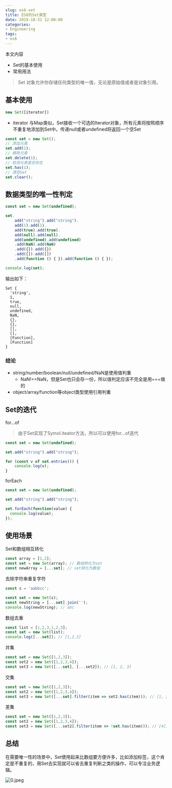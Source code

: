 ```yaml
---
slug: es6-set
title: ES6的Set类型
date: 2019-10-31 12:00:00
categories:
- Engineering
tags:
- es6
---
```


本文内容

+ Set的基本使用
+ 常用用法

> Set 对象允许你存储任何类型的唯一值，无论是原始值或者是对象引用。

## 基本使用

```javascript
new Set([iterator])
```

+ iterator <Iterator> 与Map类似，Set接收一个可选的Iterator对象，所有元素将按照顺序不重复地添加到Set中。传递null或者undefined将返回一个空Set

```javascript
const set = new Set();
// 添加元素
set.add(1);
// 移除元素
set.delete(1);
// 检测元素是否存在
set.has(1);
// 清空Set
set.clear();
```

## 数据类型的唯一性判定

```javascript
const set = new Set(undefined);

set.
    add("string").add("string").
    add(1).add(1).
    add(true).add(true).
    add(null).add(null).
    add(undefined).add(undefined)
    .add(NaN).add(NaN)
    .add({}).add({})
    .add([]).add([])
    .add(function () { }).add(function () { });

console.log(set);
```

输出如下：

```
Set {
  'string',
  1,
  true,
  null,
  undefined,
  NaN,
  {},
  {},
  [],
  [],
  [Function],
  [Function]
}
```

### 结论

+ string/number/boolean/null/undefined/NaN是使用值判重
  + NaN!==NaN，但是Set也只会存一份，所以值判定应该不完全是用===做的
+ object/array/function等object类型使用引用判重

## Set的迭代

for...of

> 由于Set实现了Symol.iteator方法，所以可以使用for...of迭代

```javascript
const set = new Set(undefined);

set.add("string").add("string");

for (const v of set.entries()) {
    console.log(v);
}
```

forEach

```javascript
const set = new Set(undefined);

set.add("string").add("string");

set.forEach(function(value) {
  console.log(value);
});
```

## 使用场景

Set和数组相互转化

```javascript
const array = [1,2];
const set = new Set(array); // 数组转化为set
const newArray = [...set]; // set转化为数组
```

去除字符串重复字符

```javascript
const s = 'aabbcc';

const set = new Set(s);
const newString = [...set].join('');
console.log(newString); // abc
```

数组去重

```javascript
const list = [1,2,3,1,2,3];
const set = new Set(list);
console.log([...set]); // [1,2,3]
```

并集

```javascript
const set = new Set([1,2,3]);
const set2 = new Set([1,2,3,4]);
const set3 = new Set([...set], [...set2]); // [1, 2, 3]
```

交集

```javascript
const set = new Set([1,2,3]);
const set2 = new Set([1,2,3,4]);
const set3 = new Set([...set].filter(item => set2.has(item))); // [1, 2, 3]
```

差集

```javascript
const set = new Set([1,2,3]);
const set2 = new Set([1,2,3,4]);
const set3 = new Set([...set2].filter(item => !set.has(item))); // [4], 注意set2和set的顺序
```

## 总结

在需要唯一性的场景中，Set使用起来比数组要方便许多，比如添加标签，这个肯定是不重复的，用Set去实现就可以省去重复判断之类的操作，可以专注业务逻辑。

![0.jpeg](https://static.ddhigh.com/blog/2019-10-22-102654.jpg)